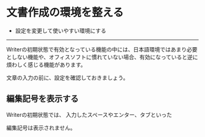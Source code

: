 # 文書作成の環境を整える

- 設定を変更して使いやすい環境にする

----

Writerの初期状態で有効となっている機能の中には、日本語環境ではあまり必要としない機能や、オフィスソフトに慣れていない場合、有効になっていると逆に煩わしく感じる機能があります。

文章の入力の前に、設定を確認しておきましょう。






## 編集記号を表示する


Writerの初期状態では、
入力したスペースやエンター、タブといった

編集記号は表示されません。

##
